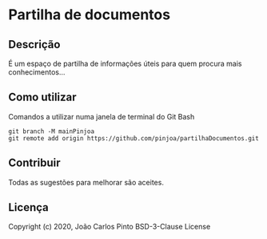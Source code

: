 ﻿# Partilha de documentos

## Descrição

É um espaço de partilha de informações úteis para quem procura mais conhecimentos...

## Como utilizar

Comandos a utilizar numa janela de terminal do Git Bash

```
git branch -M mainPinjoa
git remote add origin https://github.com/pinjoa/partilhaDocumentos.git
```

## Contribuir

Todas as sugestões para melhorar são aceites.

## Licença

Copyright (c) 2020, João Carlos Pinto
BSD-3-Clause License
